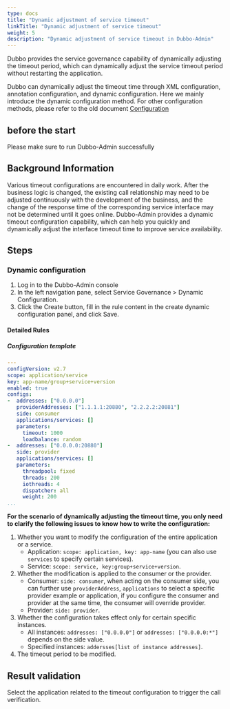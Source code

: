 ```yaml
---
type: docs
title: "Dynamic adjustment of service timeout"
linkTitle: "Dynamic adjustment of service timeout"
weight: 5
description: "Dynamic adjustment of service timeout in Dubbo-Admin"
---
```




Dubbo provides the service governance capability of dynamically adjusting the timeout period, which can dynamically adjust the service timeout period without restarting the application.

Dubbo can dynamically adjust the timeout time through XML configuration, annotation configuration, and dynamic configuration. Here we mainly introduce the dynamic configuration method. For other configuration methods, please refer to the old document [Configuration](/zh-cn/docsv2.7/user/configuration/)

## before the start

Please make sure to run Dubbo-Admin successfully

## Background Information

Various timeout configurations are encountered in daily work. After the business logic is changed, the existing call relationship may need to be adjusted continuously with the development of the business, and the change of the response time of the corresponding service interface may not be determined until it goes online. Dubbo-Admin provides a dynamic timeout configuration capability, which can help you quickly and dynamically adjust the interface timeout time to improve service availability.



## Steps

### Dynamic configuration

1. Log in to the Dubbo-Admin console
2. In the left navigation pane, select Service Governance > Dynamic Configuration.
3. Click the Create button, fill in the rule content in the create dynamic configuration panel, and click Save.



#### Detailed Rules

##### Configuration template

```yaml
---
configVersion: v2.7
scope: application/service
key: app-name/group+service+version
enabled: true
configs:
-  addresses: ["0.0.0.0"]
   providerAddresses: ["1.1.1.1:20880", "2.2.2.2:20881"]
   side: consumer
   applications/services: []
   parameters:
     timeout: 1000
     loadbalance: random
-  addresses: ["0.0.0.0:20880"]
   side: provider
   applications/services: []
   parameters:
     threadpool: fixed
     threads: 200
     iothreads: 4
     dispatcher: all
     weight: 200
...
```

**For the scenario of dynamically adjusting the timeout time, you only need to clarify the following issues to know how to write the configuration:**

1. Whether you want to modify the configuration of the entire application or a service.
   - Application: `scope: application, key: app-name` (you can also use `services` to specify certain services).
   - Service: `scope: service, key:group+service+version`.
2. Whether the modification is applied to the consumer or the provider.
   - Consumer: `side: consumer`, when acting on the consumer side, you can further use `providerAddress`, `applications` to select a specific provider example or application, if you configure the consumer and provider at the same time, the consumer will override provider.
   - Provider: `side: provider`.
3. Whether the configuration takes effect only for certain specific instances.
   - All instances: `addresses: ["0.0.0.0"]` or `addresses: ["0.0.0.0:*"]` depends on the side value.
   - Specified instances: `addersses[list of instance addresses]`.
4. The timeout period to be modified.

## Result validation
Select the application related to the timeout configuration to trigger the call verification.
